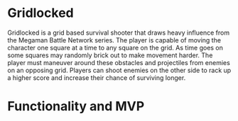 # Gridlocked

Gridlocked is a grid based survival shooter that draws heavy influence from the Megaman Battle Network series. The player is capable of moving the character one square at a time to any square on the grid. As time goes on some squares may randomly brick out to make movement harder. The player must maneuver around these obstacles and projectiles from enemies on an opposing grid. Players can shoot enemies on the other side to rack up a higher score and increase their chance of surviving longer.

# Functionality and MVP


